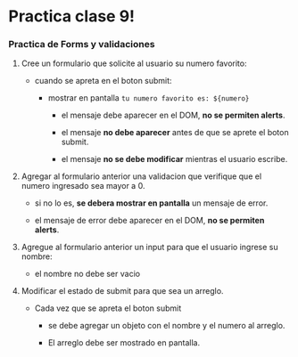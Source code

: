 # Practica clase 9!

### Practica de Forms y validaciones

1. Cree un formulario que solicite al usuario su numero favorito:
  
    - cuando se apreta en el boton submit:
  
      -  mostrar en pantalla `tu numero favorito es: ${numero}`
    
          - el mensaje debe aparecer en el DOM, **no se permiten alerts**.

          - el mensaje **no debe aparecer** antes de que se aprete el boton submit.

          - el mensaje **no se debe modificar** mientras el usuario escribe.

2. Agregar al formulario anterior una validacion que verifique que el numero ingresado sea mayor a 0.

    - si no lo es, **se debera mostrar en pantalla** un mensaje de error.

    - el mensaje de error debe aparecer en el DOM, **no se permiten alerts**.

3. Agregue al formulario anterior un input para que el usuario ingrese su nombre:

    - el nombre no debe ser vacio

4. Modificar el estado de submit para que sea un arreglo.

    - Cada vez que se apreta el boton submit
    
      - se debe agregar un objeto con el nombre y el numero al arreglo.
      
      - El arreglo debe ser mostrado en pantalla.
